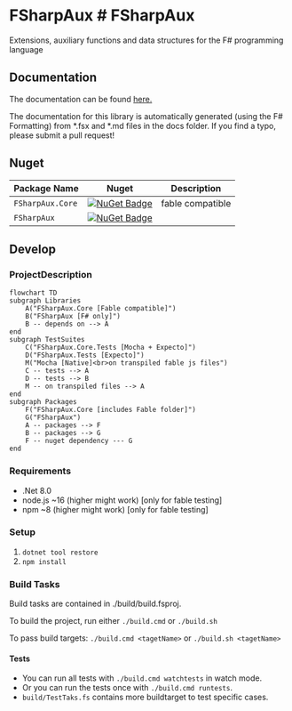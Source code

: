 # FSharpAux	# FSharpAux

Extensions, auxiliary functions and data structures for the F# programming language

## Documentation	

The documentation can be found [here.](http://csbiology.github.io/FSharpAux)	

The documentation for this library is automatically generated (using the F# Formatting) from *.fsx and *.md files in the docs folder. If you find a typo, please submit a pull request!

## Nuget 

| Package Name         | Nuget                                                                                                                | Description |
| -------------------- | -------------------------------------------------------------------------------------------------------------------- |-------------|
| `FSharpAux.Core`     | [![NuGet Badge](https://buildstats.info/nuget/FSharpAux.Core)](https://www.nuget.org/packages/FSharpAux.Core/)       | fable compatible |
| `FSharpAux`          | [![NuGet Badge](https://buildstats.info/nuget/FSharpAux)](https://www.nuget.org/packages/FSharpAux/)                 | |

## Develop

### ProjectDescription

```mermaid
flowchart TD
subgraph Libraries
    A("FSharpAux.Core [Fable compatible]")
    B("FSharpAux [F# only]")
    B -- depends on --> A
end
subgraph TestSuites
    C("FSharpAux.Core.Tests [Mocha + Expecto]")
    D("FSharpAux.Tests [Expecto]")
    M("Mocha [Native]<br>on transpiled fable js files")
    C -- tests --> A
    D -- tests --> B
    M -- on transpiled files --> A
end
subgraph Packages
    F("FSharpAux.Core [includes Fable folder]")
    G("FSharpAux")
    A -- packages --> F
    B -- packages --> G
    F -- nuget dependency --- G
end
```

### Requirements

- .Net 8.0
- node.js ~16 (higher might work) [only for fable testing]
- npm ~8 (higher might work) [only for fable testing]

### Setup

1. `dotnet tool restore`
1. `npm install`

### Build Tasks

Build tasks are contained in ./build/build.fsproj.

To build the project, run either `./build.cmd` or `./build.sh`

To pass build targets: `./build.cmd <tagetName>` or `./build.sh <tagetName>`

#### Tests

- You can run all tests with `./build.cmd watchtests` in watch mode.
- Or you can run the tests once with `./build.cmd runtests`.
- `build/TestTaks.fs` contains more buildtarget to test specific cases.

